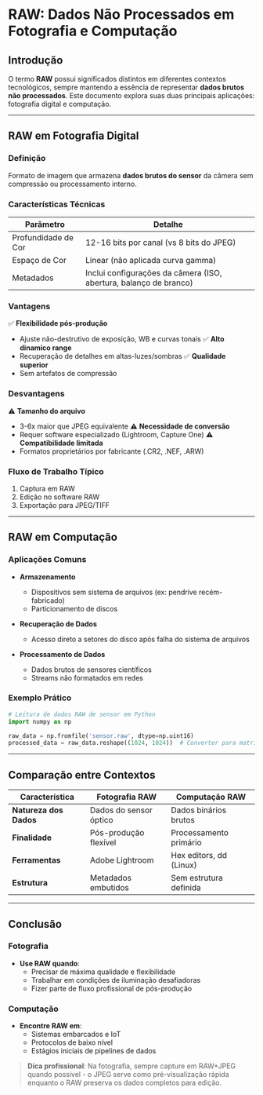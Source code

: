 # RAW: Dados Não Processados em Fotografia e Computação

## Introdução

O termo **RAW** possui significados distintos em diferentes contextos tecnológicos, sempre mantendo a essência de representar **dados brutos não processados**. Este documento explora suas duas principais aplicações: fotografia digital e computação.

---

## RAW em Fotografia Digital

### Definição

Formato de imagem que armazena **dados brutos do sensor** da câmera sem compressão ou processamento interno.

### Características Técnicas

| Parâmetro           | Detalhe                                                           |
| ------------------- | ----------------------------------------------------------------- |
| Profundidade de Cor | 12-16 bits por canal (vs 8 bits do JPEG)                          |
| Espaço de Cor       | Linear (não aplicada curva gamma)                                 |
| Metadados           | Inclui configurações da câmera (ISO, abertura, balanço de branco) |

### Vantagens

✅ **Flexibilidade pós-produção**

- Ajuste não-destrutivo de exposição, WB e curvas tonais
  ✅ **Alto dinamico range**
- Recuperação de detalhes em altas-luzes/sombras
  ✅ **Qualidade superior**
- Sem artefatos de compressão

### Desvantagens

⚠️ **Tamanho do arquivo**

- 3-6x maior que JPEG equivalente
  ⚠️ **Necessidade de conversão**
- Requer software especializado (Lightroom, Capture One)
  ⚠️ **Compatibilidade limitada**
- Formatos proprietários por fabricante (.CR2, .NEF, .ARW)

### Fluxo de Trabalho Típico

1. Captura em RAW
2. Edição no software RAW
3. Exportação para JPEG/TIFF

---

## RAW em Computação

### Aplicações Comuns

- **Armazenamento**

  - Dispositivos sem sistema de arquivos (ex: pendrive recém-fabricado)
  - Particionamento de discos

- **Recuperação de Dados**

  - Acesso direto a setores do disco após falha do sistema de arquivos

- **Processamento de Dados**
  - Dados brutos de sensores científicos
  - Streams não formatados em redes

### Exemplo Prático

```python
# Leitura de dados RAW de sensor em Python
import numpy as np

raw_data = np.fromfile('sensor.raw', dtype=np.uint16)
processed_data = raw_data.reshape((1024, 1024))  # Converter para matriz 2D
```

---

## Comparação entre Contextos

| Característica         | Fotografia RAW         | Computação RAW          |
| ---------------------- | ---------------------- | ----------------------- |
| **Natureza dos Dados** | Dados do sensor óptico | Dados binários brutos   |
| **Finalidade**         | Pós-produção flexível  | Processamento primário  |
| **Ferramentas**        | Adobe Lightroom        | Hex editors, dd (Linux) |
| **Estrutura**          | Metadados embutidos    | Sem estrutura definida  |

---

## Conclusão

### Fotografia

- **Use RAW quando**:
  - Precisar de máxima qualidade e flexibilidade
  - Trabalhar em condições de iluminação desafiadoras
  - Fizer parte de fluxo profissional de pós-produção

### Computação

- **Encontre RAW em**:
  - Sistemas embarcados e IoT
  - Protocolos de baixo nível
  - Estágios iniciais de pipelines de dados

> **Dica profissional**: Na fotografia, sempre capture em RAW+JPEG quando possível - o JPEG serve como pré-visualização rápida enquanto o RAW preserva os dados completos para edição.
